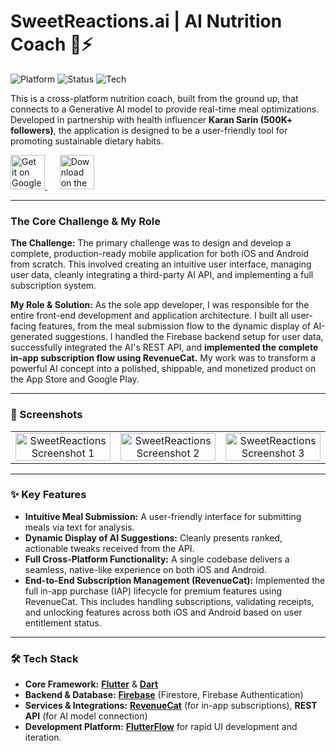 # SweetReactions.ai | AI Nutrition Coach 🧠⚡

![Platform](https://img.shields.io/badge/Platform-iOS%20%26%20Android-informational)
![Status](https://img.shields.io/badge/Status-Live%20on%20Stores-success)
![Tech](https://img.shields.io/badge/Tech-Flutter%20%26%20Firebase-blue)

This is a cross-platform nutrition coach, built from the ground up, that connects to a Generative AI model to provide real-time meal optimizations. Developed in partnership with health influencer **Karan Sarin (500K+ followers)**, the application is designed to be a user-friendly tool for promoting sustainable dietary habits.

<p align="left">
  <a href="https://play.google.com/store/apps/details?id=com.sweetreactions.app" target="_blank">
    <img alt="Get it on Google Play" src="https://upload.wikimedia.org/wikipedia/commons/7/78/Google_Play_Store_badge_EN.svg" height="55"/>
  </a>
  &nbsp;&nbsp;&nbsp;&nbsp;
  <a href="https://apps.apple.com/in/app/sweetreactions-ai/id6749315439" target="_blank">
    <img src="https://developer.apple.com/assets/elements/badges/download-on-the-app-store.svg" alt="Download on the App Store" height="55"/>
  </a>
</p>

---

### The Core Challenge & My Role

**The Challenge:** The primary challenge was to design and develop a complete, production-ready mobile application for both iOS and Android from scratch. This involved creating an intuitive user interface, managing user data, cleanly integrating a third-party AI API, and implementing a full subscription system.

**My Role & Solution:** As the sole app developer, I was responsible for the entire front-end development and application architecture. I built all user-facing features, from the meal submission flow to the dynamic display of AI-generated suggestions. I handled the Firebase backend setup for user data, successfully integrated the AI's REST API, and **implemented the complete in-app subscription flow using RevenueCat.** My work was to transform a powerful AI concept into a polished, shippable, and monetized product on the App Store and Google Play.

---

### 📸 Screenshots

<table>
  <tr>
    <td align="center"><img src="https://pub-d9afa562558146b39c2630ebdaf3018a.r2.dev/Broachcutter%20Screenshots/Sweetreactions%20Screenshot/0.webp" alt="SweetReactions Screenshot 1" width="100%"></td>
    <td align="center"><img src="https://pub-d9afa562558146b39c2630ebdaf3018a.r2.dev/Broachcutter%20Screenshots/Sweetreactions%20Screenshot/1.webp" alt="SweetReactions Screenshot 2" width="100%"></td>
    <td align="center"><img src="https://pub-d9afa562558146b39c2630ebdaf3018a.r2.dev/Broachcutter%20Screenshots/Sweetreactions%20Screenshot/2.webp" alt="SweetReactions Screenshot 3" width="100%"></td>
  </tr>
</table>

---

### ✨ Key Features

* **Intuitive Meal Submission:** A user-friendly interface for submitting meals via text for analysis.
* **Dynamic Display of AI Suggestions:** Cleanly presents ranked, actionable tweaks received from the API.
* **Full Cross-Platform Functionality:** A single codebase delivers a seamless, native-like experience on both iOS and Android.
* **End-to-End Subscription Management (RevenueCat):** Implemented the full in-app purchase (IAP) lifecycle for premium features using RevenueCat. This includes handling subscriptions, validating receipts, and unlocking features across both iOS and Android based on user entitlement status.

---

### 🛠️ Tech Stack

* **Core Framework:** [**Flutter**](https://flutter.dev/) & [**Dart**](https://dart.dev/)
* **Backend & Database:** [**Firebase**](https://firebase.google.com/) (Firestore, Firebase Authentication)
* **Services & Integrations:** [**RevenueCat**](https://www.revenuecat.com/) (for in-app subscriptions), **REST API** (for AI model connection)
* **Development Platform:** [**FlutterFlow**](https://flutterflow.io/) for rapid UI development and iteration.

